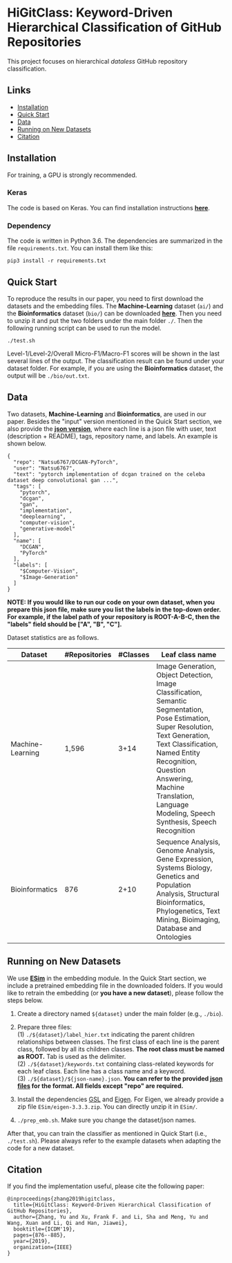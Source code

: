 # HiGitClass: Keyword-Driven Hierarchical Classification of GitHub Repositories
This project focuses on hierarchical _dataless_ GitHub repository classification.

## Links

- [Installation](#installation)
- [Quick Start](#quick-start)
- [Data](#data)
- [Running on New Datasets](#running-on-new-datasets)
- [Citation](#citation)


## Installation
For training, a GPU is strongly recommended.

### Keras
The code is based on Keras. You can find installation instructions [**here**](https://keras.io/#installation).

### Dependency
The code is written in Python 3.6. The dependencies are summarized in the file ```requirements.txt```. You can install them like this:

```
pip3 install -r requirements.txt
```

## Quick Start
To reproduce the results in our paper, you need to first download the datasets and the embedding files. The **Machine-Learning** dataset (```ai/```) and the **Bioinformatics** dataset (```bio/```) can be downloaded [**here**](https://drive.google.com/file/d/1jiMEej5z7zqv5cq3SKxNDFBm3NXgvKjo/view?usp=sharing). Then you need to unzip it and put the two folders under the main folder ```./```. Then the following running script can be used to run the model.

```
./test.sh
```

Level-1/Level-2/Overall Micro-F1/Macro-F1 scores will be shown in the last several lines of the output. The classification result can be found under your dataset folder. For example, if you are using the **Bioinformatics** dataset, the output will be ```./bio/out.txt```.

## Data
Two datasets, **Machine-Learning** and **Bioinformatics**, are used in our paper. Besides the "input" version mentioned in the Quick Start section, we also provide the [**json version**](https://drive.google.com/file/d/11zIqAg062IneYNdqfTMBV00n7weyvKbR/view?usp=sharing), where each line is a json file with user, text (description + README), tags, repository name, and labels. An example is shown below.

```
{
  "repo": "Natsu6767/DCGAN-PyTorch",
  "user": "Natsu6767",
  "text": "pytorch implementation of dcgan trained on the celeba dataset deep convolutional gan ...",
  "tags": [
    "pytorch",
    "dcgan",
    "gan",
    "implementation",
    "deeplearning",
    "computer-vision",
    "generative-model"
  ],
  "name": [
    "DCGAN",
    "PyTorch"
  ],
  "labels": [
    "$Computer-Vision",
    "$Image-Generation"
  ]
}
```

**NOTE: If you would like to run our code on your own dataset, when you prepare this json file, make sure you list the labels in the top-down order. For example, if the label path of your repository is ROOT-A-B-C, then the "labels" field should be \["A", "B", "C"\].**

Dataset statistics are as follows.

|Dataset | #Repositories | #Classes | Leaf class name| 
| ------------- |-------------| -----| ---------- |
| Machine-Learning | 1,596 | 3+14 | Image Generation, Object Detection, Image Classification, Semantic Segmentation, Pose Estimation,  Super Resolution, Text Generation, Text Classification, Named Entity Recognition, Question Answering, Machine Translation, Language Modeling, Speech Synthesis, Speech Recognition|
| Bioinformatics | 876 | 2+10 | Sequence Analysis, Genome Analysis, Gene Expression, Systems Biology, Genetics and Population Analysis, Structural Bioinformatics, Phylogenetics, Text Mining, Bioimaging, Database and Ontologies|

## Running on New Datasets
We use [**ESim**](https://github.com/shangjingbo1226/ESim) in the embedding module. In the Quick Start section, we include a pretrained embedding file in the downloaded folders. If you would like to retrain the embedding (or **you have a new dataset**), please follow the steps below.

1. Create a directory named ```${dataset}``` under the main folder (e.g., ```./bio```).

2. Prepare three files:             
(1) ```./${dataset}/label_hier.txt``` indicating the parent children relationships between classes. The first class of each line is the parent class, followed by all its children classes. **The root class must be named as ROOT.** Tab is used as the delimiter.           
(2) ```./${dataset}/keywords.txt``` containing class-related keywords for each leaf class. Each line has a class name and a keyword.           
(3) ```./${dataset}/${json-name}.json```. **You can refer to the provided [json files](https://drive.google.com/file/d/11zIqAg062IneYNdqfTMBV00n7weyvKbR/view?usp=sharing) for the format. All fields except "repo" are required.**

3. Install the dependencies [GSL](https://www.gnu.org/software/gsl/) and [Eigen](http://eigen.tuxfamily.org/index.php?title=Main_Page). For Eigen, we already provide a zip file ```ESim/eigen-3.3.3.zip```. You can directly unzip it in ```ESim/```.

4. ```./prep_emb.sh```. Make sure you change the dataset/json names.

After that, you can train the classifier as mentioned in Quick Start (i.e., ```./test.sh```).
Please always refer to the example datasets when adapting the code for a new dataset.

## Citation
If you find the implementation useful, please cite the following paper:
```
@inproceedings{zhang2019higitclass,
  title={HiGitClass: Keyword-Driven Hierarchical Classification of GitHub Repositories},
  author={Zhang, Yu and Xu, Frank F. and Li, Sha and Meng, Yu and Wang, Xuan and Li, Qi and Han, Jiawei},
  booktitle={ICDM'19},
  pages={876--885},
  year={2019},
  organization={IEEE}
}
```
